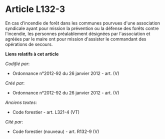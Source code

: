 # Article L132-3

En cas d'incendie de forêt dans les communes pourvues d'une association syndicale ayant pour mission la prévention ou la
défense des forêts contre l'incendie, les personnes préalablement désignées par l'association et agréées par le maire ont
pour mission d'assister le commandant des opérations de secours.

**Liens relatifs à cet article**

_Codifié par_:

  - Ordonnance n°2012-92 du 26 janvier 2012 - art. (V)

_Créé par_:

  - Ordonnance n°2012-92 du 26 janvier 2012 - art. (V)

_Anciens textes_:

  - Code forestier - art. L321-4 (VT)

_Cité par_:

  - Code forestier (nouveau) - art. R132-9 (V)
